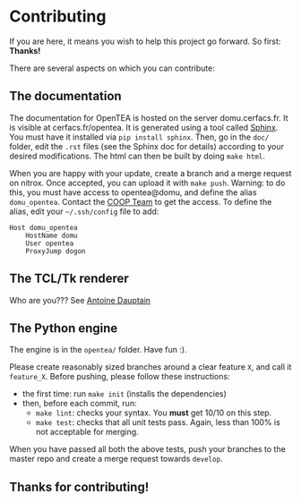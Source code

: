 # Contributing

If you are here, it means you wish to help this project go forward. So first:
**Thanks!**

There are several aspects on which you can contribute:

## The documentation

The documentation for OpenTEA is hosted on the server domu.cerfacs.fr. It is
visible at cerfacs.fr/opentea. It is generated using a tool called
[Sphinx](http://www.sphinx-doc.org/). You must have it installed via `pip
install sphinx`. Then, go in the `doc/` folder, edit the `.rst` files (see the
Sphinx doc for details) according to your desired modifications. The html can
then be built by doing `make html`.

When you are happy with your update, create a branch and a merge request on
nitrox. Once accepted, you can upload it with `make push`. Warning: to do this,
you must have access to opentea@domu, and define the alias `domu_opentea`.
Contact the [COOP Team](mailto:coop@cerfacs.fr) to get the access. To define the
alias, edit your `~/.ssh/config` file to add:

```
Host domu_opentea
    HostName domu
    User opentea
    ProxyJump dogon
```

## The TCL/Tk renderer

Who are you??? See [Antoine Dauptain](mailto:dauptain@cerfacs.fr)

## The Python engine

The engine is in the `opentea/` folder. Have fun :).

Please create reasonably sized branches around a clear feature `X`, and
call it `feature_X`. Before pushing, please follow these instructions:

  - the first time: run `make init` (installs the dependencies)
  - then, before each commit, run:
      - `make lint`: checks your syntax. You **must** get 10/10 on this step.
      - `make test`: checks that all unit tests pass. Again, less than
         100% is not acceptable for merging.

When you have passed all both the above tests, push your branches to the
master repo and create a merge request towards `develop`.

## Thanks for contributing!
